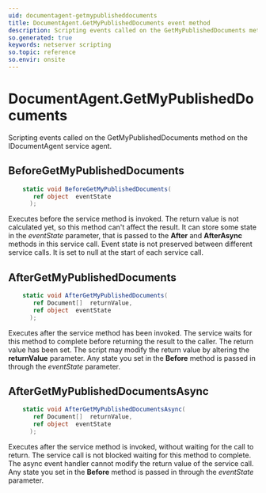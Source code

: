 ```yaml
---
uid: documentagent-getmypublisheddocuments
title: DocumentAgent.GetMyPublishedDocuments event method
description: Scripting events called on the GetMyPublishedDocuments method on the DocumentAgent service agent.
so.generated: true
keywords: netserver scripting
so.topic: reference
so.envir: onsite
---
```

# DocumentAgent.GetMyPublishedDocuments

Scripting events called on the <see cref='M:IDocumentAgent.GetMyPublishedDocuments'>GetMyPublishedDocuments</see> method on the <see cref='IDocumentAgent'>IDocumentAgent</see>  service agent.

## BeforeGetMyPublishedDocuments
```cs
    static void BeforeGetMyPublishedDocuments(
       ref object  eventState
      );
```
Executes before the service method is invoked.
The return value is not calculated yet, so this method can't affect the result.
It can store some state in the *eventState* parameter, that is passed to the **After** and **AfterAsync** methods in this service call.
Event state is not preserved between different service calls. It is set to null at the start of each service call.
## AfterGetMyPublishedDocuments
```cs
    static void AfterGetMyPublishedDocuments(
       ref Document[]  returnValue,
       ref object  eventState
      );
```
Executes after the service method has been invoked. The service waits for this method to complete before returning the result to the caller.
The return value has been set. The script may modify the return value by altering the **returnValue** parameter.
Any state you set in the **Before** method is passed in through the *eventState* parameter.
## AfterGetMyPublishedDocumentsAsync
```cs
    static void AfterGetMyPublishedDocumentsAsync(
       ref Document[]  returnValue,
       ref object  eventState
      );
```
Executes after the service method is invoked, without waiting for the call to return.
The service call is not blocked waiting for this method to complete.
The async event handler cannot modify the return value of the service call.
Any state you set in the **Before** method is passed in through the *eventState* parameter.


